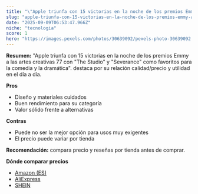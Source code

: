 ```yaml
---
title: "\"Apple triunfa con 15 victorias en la noche de los premios Emmy a las artes creativas 77 con \"The Studio\" y \"Severance\" como favoritos para la comedia y la dramática\"."
slug: "apple-triunfa-con-15-victorias-en-la-noche-de-los-premios-emmy-a-las-artes-creat"
date: "2025-09-09T06:53:47.966Z"
niche: "tecnologia"
score: 1
hero: "https://images.pexels.com/photos/30639092/pexels-photo-30639092.jpeg?auto=compress&cs=tinysrgb&fit=crop&h=627&w=1200&auto=compress&cs=tinysrgb&w=1200&h=675&fit=crop"
---
```


**Resumen:** "Apple triunfa con 15 victorias en la noche de los premios Emmy a las artes creativas 77 con "The Studio" y "Severance" como favoritos para la comedia y la dramática". destaca por su relación calidad/precio y utilidad en el día a día.

**Pros**
- Diseño y materiales cuidados
- Buen rendimiento para su categoría
- Valor sólido frente a alternativas

**Contras**
- Puede no ser la mejor opción para usos muy exigentes
- El precio puede variar por tienda

**Recomendación:** compara precio y reseñas por tienda antes de comprar.

**Dónde comparar precios**
- [Amazon (ES)](https://www.amazon.es/s?k=%22Apple%20triunfa%20con%2015%20victorias%20en%20la%20noche%20de%20los%20premios%20Emmy%20a%20las%20artes%20creativas%2077%20con%20%22The%20Studio%22%20y%20%22Severance%22%20como%20favoritos%20para%20la%20comedia%20y%20la%20dram%C3%A1tica%22.&tag=teknovashop25-21)
- [AliExpress](https://www.aliexpress.com/wholesale?SearchText=%22Apple%20triunfa%20con%2015%20victorias%20en%20la%20noche%20de%20los%20premios%20Emmy%20a%20las%20artes%20creativas%2077%20con%20%22The%20Studio%22%20y%20%22Severance%22%20como%20favoritos%20para%20la%20comedia%20y%20la%20dram%C3%A1tica%22.)
- [SHEIN](https://www.shein.com/pdsearch/%22Apple%20triunfa%20con%2015%20victorias%20en%20la%20noche%20de%20los%20premios%20Emmy%20a%20las%20artes%20creativas%2077%20con%20%22The%20Studio%22%20y%20%22Severance%22%20como%20favoritos%20para%20la%20comedia%20y%20la%20dram%C3%A1tica%22.)